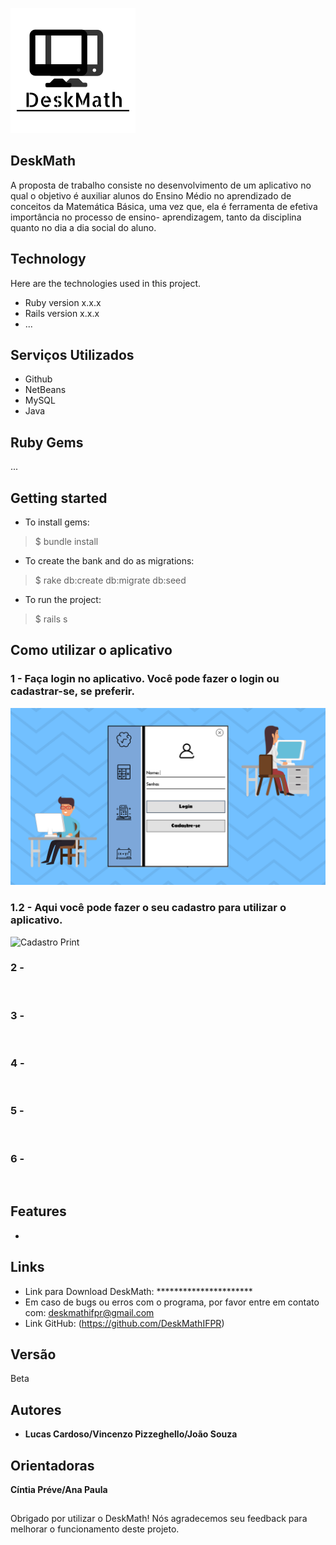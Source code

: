 ![Logo do projeto!](https://github.com/DeskMathIFPR/ReadME/blob/main/logo2.png)
 
## DeskMath
 
A proposta de trabalho consiste no desenvolvimento de um aplicativo no qual o objetivo é auxiliar alunos do Ensino Médio no aprendizado de conceitos da Matemática Básica, uma vez que, ela é ferramenta de efetiva importância no processo de ensino- aprendizagem, tanto da disciplina quanto no dia a dia social do aluno.
 
 
## Technology 
 
Here are the technologies used in this project.
 
* Ruby version  x.x.x
* Rails version x.x.x
* ...
 
 
## Serviços Utilizados
 
* Github
* NetBeans
* MySQL
* Java 
 
 
## Ruby Gems
...
 
## Getting started
 
* To install gems:
>    $ bundle install
* To create the bank and do as migrations:
>    $ rake db:create db:migrate db:seed
* To run the project:
>    $ rails s
 
## Como utilizar o aplicativo
 
### 1 - Faça login no aplicativo. Você pode fazer o login ou cadastrar-se, se preferir.
![Login Print](https://github.com/DeskMathIFPR/ReadME/blob/main/loginTELA.png)

### 1.2 - Aqui você pode fazer o seu cadastro para utilizar o aplicativo. 
![Cadastro Print]()

### 2 - 
![]()

### 3 - 
![]()

### 4 - 
![]()

### 5 - 
![]()

### 6 - 
![]()
 
## Features
 
  - 
 
 
## Links
 
  - Link para Download DeskMath: **********************
  - Em caso de bugs ou erros com o programa, por favor entre em contato com: deskmathifpr@gmail.com 
  - Link GitHub: (https://github.com/DeskMathIFPR)
    
## Versão
 
Beta
 
## Autores
 
* **Lucas Cardoso/Vincenzo Pizzeghello/João Souza** 

## Orientadoras 

  **Cíntia Préve/Ana Paula** 

##
 
 Obrigado por utilizar o DeskMath! 
 Nós agradecemos seu feedback para melhorar o funcionamento deste projeto.
